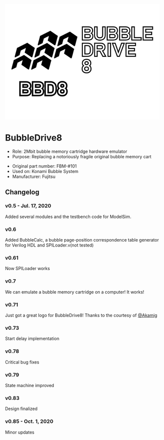 <p align=center><img alt="BubbleDrive8" src="./BubbleDrive8%20Logo.svg"></p>

# BubbleDrive8
* Role: 2Mbit bubble memory cartridge hardware emulator
* Purpose: Replacing a notoriously fragile original bubble memory cart</p>
* Original part number: FBM-#101
* Used on: Konami Bubble System
* Manufacturer: Fujitsu

## Changelog
### v0.5 - Jul. 17, 2020
Added several modules and the testbench code for ModelSim.
### v0.6
Added BubbleCalc, a bubble page-position correspondence table generator for Verilog HDL and SPILoader.v(not tested)
### v0.61
Now SPILoader works
### v0.7
We can emulate a bubble memory cartridge on a computer! It works!
### v0.71
Just got a great logo for BubbleDrive8! Thanks to the courtesy of [@Akamig]( https://github.com/Akamig )
### v0.73
Start delay implementation
### v0.78
Critical bug fixes
### v0.79
State machine improved
### v0.83
Design finalized
### v0.85 - Oct. 1, 2020
Minor updates
